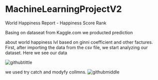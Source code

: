 # MachineLearningProjectV2
World Happiness Report - Happiness Score Rank  

Basing on dataseat from Kaggle.com we producted prediction  

about world happiness lvl based on ginni coefficient and other factures.  
First, after importing the data from the csv file, we start analyzing our dataset. Here we see  our data

![githubtittle](https://user-images.githubusercontent.com/115715277/215351963-c748321a-ca2e-4ebb-9171-9a0ba6039e1f.png)

we used try catch and modyfy collmns.
![githubmiddle](https://user-images.githubusercontent.com/115715277/215352256-a041f5e9-9b7c-438b-8bcc-5415038c3417.png)

